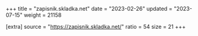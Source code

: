 +++
title = "zapisnik.skladka.net"
date = "2023-02-26"
updated = "2023-07-15"
weight = 21158

[extra]
source = "https://zapisnik.skladka.net/"
ratio = 54
size = 21
+++
